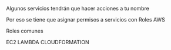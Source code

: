 
Algunos servicios tendrán que hacer acciones a tu nombre

Por eso se tiene que asignar permisos a servicios con Roles AWS

Roles comunes

EC2
LAMBDA
CLOUDFORMATION